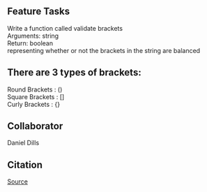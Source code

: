 ## Feature Tasks  
Write a function called validate brackets  
Arguments: string  
Return: boolean  
representing whether or not the brackets in the string are balanced   

## There are 3 types of brackets:  

Round Brackets : ()  
Square Brackets : []  
Curly Brackets : {}  

## Collaborator
Daniel Dills

## Citation
[Source](https://www.geeksforgeeks.org/check-for-balanced-parentheses-in-python/)
